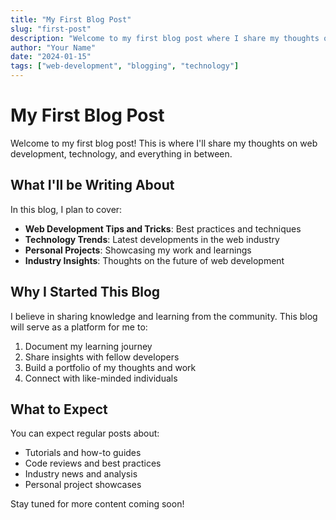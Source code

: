 ```yaml
---
title: "My First Blog Post"
slug: "first-post"
description: "Welcome to my first blog post where I share my thoughts on web development and technology"
author: "Your Name"
date: "2024-01-15"
tags: ["web-development", "blogging", "technology"]
---
```


# My First Blog Post

Welcome to my first blog post! This is where I'll share my thoughts on web development, technology, and everything in between.

## What I'll be Writing About

In this blog, I plan to cover:

- **Web Development Tips and Tricks**: Best practices and techniques
- **Technology Trends**: Latest developments in the web industry
- **Personal Projects**: Showcasing my work and learnings
- **Industry Insights**: Thoughts on the future of web development

## Why I Started This Blog

I believe in sharing knowledge and learning from the community. This blog will serve as a platform for me to:

1. Document my learning journey
2. Share insights with fellow developers
3. Build a portfolio of my thoughts and work
4. Connect with like-minded individuals

## What to Expect

You can expect regular posts about:
- Tutorials and how-to guides
- Code reviews and best practices
- Industry news and analysis
- Personal project showcases

Stay tuned for more content coming soon!

